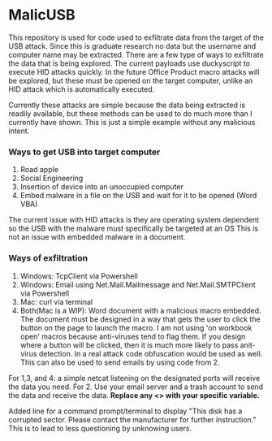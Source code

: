 # MalicUSB
This repository is used for code used to exfiltrate data from the target of the USB attack.
Since this is graduate research no data but the username and computer name may be extracted.
There are a few type of ways to exfiltrate the data that is being explored.  The current payloads use duckyscript to execute HID attacks quickly.
In the future Office Product macro attacks will be explored, but these must be opened on the target computer, unlike an HID attack which is automatically executed.

Currently these attacks are simple because the data being extracted is readily available, but these methods can be used to do much more than I currently have shown.
This is just a simple example without any malicious intent.

### Ways to get USB into target computer
1. Road apple
2. Social Engineering
3. Insertion of device into an unoccupied computer
4. Embed malware in a file on the USB and wait for it to be opened (Word VBA)

The current issue with HID attacks is they are operating system dependent so the USB with the malware must specifically be targeted at an OS
This is not an issue with embedded malware in a document.  

### Ways of exfiltration
1. Windows: TcpClient via Powershell
2. Windows: Email using Net.Mail.Mailmessage and Net.Mail.SMTPClient via Powershell
3. Mac: curl via terminal
4. Both(Mac is a WIP): Word document with a malicious macro embedded.  The document must be designed in a way that gets the user to click the button on the page to launch the macro. I am not using 'on workbook open' macros because anti-viruses tend to flag them.  If you design where a button will be clicked, then it is much more likely to pass anit-virus detection.  In a real attack code obfuscation would be used as well.  This can also be used to send emails by using code from 2.

For 1,3, and 4: a simple netcat listening on the designated ports will receive the data you need.
For 2. Use your email server and a trash account to send the data and receive the data.
**Replace any <> with your specific variable.**

Added line for a command prompt/terminal to display "This disk has a corrupted sector.  Please contact the manufacturer for further instruction."
This is to lead to less questioning by unknowing users.
